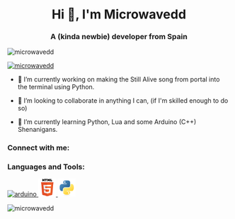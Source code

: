 <h1 align="center">Hi 👋, I'm Microwavedd</h1>
<h3 align="center">A (kinda newbie) developer from Spain</h3>

<p align="left"> <img src="https://komarev.com/ghpvc/?username=microwavedd&label=Profile%20views&color=0e75b6&style=flat" alt="microwavedd" /> </p>

<p align="left"> <a href="https://github.com/ryo-ma/github-profile-trophy"><img src="https://github-profile-trophy.vercel.app/?username=microwavedd" alt="microwavedd" /></a> </p>

- 🔭 I’m currently working on making the Still Alive song from portal into the terminal using Python.

- 👯 I’m looking to collaborate in anything I can, (if I'm skilled enough to do so) 

- 🌱 I’m currently learning Python, Lua and some Arduino (C++) Shenanigans.

<h3 align="left">Connect with me:</h3>
<p align="left">
</p>

<h3 align="left">Languages and Tools:</h3>
<p align="left"> <a href="https://www.arduino.cc/" target="_blank" rel="noreferrer"> <img src="https://cdn.worldvectorlogo.com/logos/arduino-1.svg" alt="arduino" width="40" height="40"/> </a> <a href="https://www.w3.org/html/" target="_blank" rel="noreferrer"> <img src="https://raw.githubusercontent.com/devicons/devicon/master/icons/html5/html5-original-wordmark.svg" alt="html5" width="40" height="40"/> </a> <a href="https://www.python.org" target="_blank" rel="noreferrer"> <img src="https://raw.githubusercontent.com/devicons/devicon/master/icons/python/python-original.svg" alt="python" width="40" height="40"/> </a> </p>

<p><img align="center" src="https://github-readme-stats.vercel.app/api/top-langs?username=microwavedd&show_icons=true&locale=en&layout=compact" alt="microwavedd" /></p>
